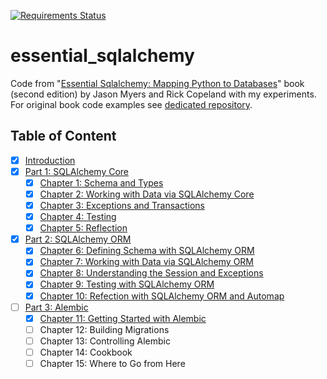 [![Requirements Status](https://requires.io/github/lancelote/essential_sqlalchemy/requirements.svg?branch=master)](https://requires.io/github/lancelote/essential_sqlalchemy/requirements/?branch=master)

# essential_sqlalchemy

Code from "[Essential Sqlalchemy: Mapping Python to Databases][1]" book (second edition) by Jason Myers and Rick Copeland with my experiments. For original book code examples see [dedicated repository][2].

  [1]: https://www.goodreads.com/book/show/27560172-essential-sqlalchemy
  [2]: https://github.com/oreillymedia/essential-sqlalchemy-2e

## Table of Content

 - [x] [Introduction](src/intro/)
 - [x] [Part 1: SQLAlchemy Core](src/part1/)
     - [x] [Chapter 1: Schema and Types](src/part1/chapter1/)
     - [x] [Chapter 2: Working with Data via SQLAlchemy Core](src/part1/chapter2/)
     - [x] [Chapter 3: Exceptions and Transactions](src/part1/chapter3/)
     - [x] [Chapter 4: Testing](src/part1/chapter4/)
     - [x] [Chapter 5: Reflection](src/part1/chapter5/)
 - [x] [Part 2: SQLAlchemy ORM](src/part2/)
     - [x] [Chapter 6: Defining Schema with SQLAlchemy ORM](src/part2/chapter6/)
     - [x] [Chapter 7: Working with Data via SQLAlchemy ORM](src/part2/chapter7/)
     - [x] [Chapter 8: Understanding the Session and Exceptions](src/part2/chapter8/)
     - [x] [Chapter 9: Testing with SQLAlchemy ORM](src/part2/chapter9/)
     - [x] [Chapter 10: Refection with SQLAlchemy ORM and Automap](src/part2/chapter10/)
 - [ ] [Part 3: Alembic](src/part3/)
     - [x] [Chapter 11: Getting Started with Alembic](src/part3/)
     - [ ] Chapter 12: Building Migrations
     - [ ] Chapter 13: Controlling Alembic
     - [ ] Chapter 14: Cookbook
     - [ ] Chapter 15: Where to Go from Here
